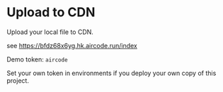 # Upload to CDN

Upload your local file to CDN.

see https://bfdz68x6yg.hk.aircode.run/index

Demo token: `aircode`

Set your own token in environments if you deploy your own copy of this project.